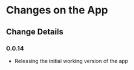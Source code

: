 # Changes on the App

## Change Details

### 0.0.14
- Releasing the initial working version of the app
